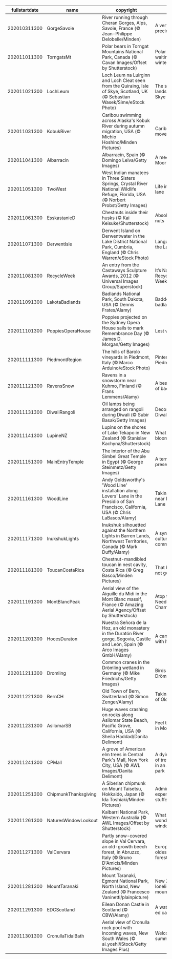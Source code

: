|fullstartdate|name|copyright|title|image|
|--|--|--|--|--|
202010311300|GorgeSavoie|River running through Cheran Gorges, Alps, Savoie, France (© Jean-Philippe Delobelle/Minden)|A very precious river|![](/en-AU/2020/11/202010311300GorgeSavoie.jpg)|
202011011300|TorngatsMt|Polar bears in Torngat Mountains National Park, Canada (© Cavan Images/Offset by Shutterstock)|Polar bears waiting for winter|![](/en-AU/2020/11/202011011300TorngatsMt.jpg)|
202011021300|LochLeum|Loch Leum na Luirginn and Loch Cleat seen from the Quiraing, Isle of Skye, Scotland, UK (© Sebastian Wasek/Sime/eStock Photo)|The sliding landscape of Skye|![](/en-AU/2020/11/202011021300LochLeum.jpg)|
202011031300|KobukRiver|Caribou swimming across Alaska's Kobuk River during autumn migration, USA (© Michio Hoshino/Minden Pictures)|Caribou on the move|![](/en-AU/2020/11/202011031300KobukRiver.jpg)|
202011041300|Albarracin|Albarracín, Spain (© Domingo Leiva/Getty Images)|A medieval Moorish gem|![](/en-AU/2020/11/202011041300Albarracin.jpg)|
202011051300|TwoWest|West Indian manatees in Three Sisters Springs, Crystal River National Wildlife Refuge, Florida, USA (© Norbert Probst/Getty Images)|Life in the slow lane|![](/en-AU/2020/11/202011051300TwoWest.jpg)|
202011061300|EsskastanieD|Chestnuts inside their husks (© Kai Keisuke/Shutterstock)|Absolutely nuts|![](/en-AU/2020/11/202011061300EsskastanieD.jpg)|
202011071300|DerwentIsle|Derwent Island on Derwentwater in the Lake District National Park, Cumbria, England (© Chris Warren/eStock Photo)|Languid life on the Lakes|![](/en-AU/2020/11/202011071300DerwentIsle.jpg)|
202011081300|RecycleWeek|An entry from the Castaways Sculpture Awards, 2012 (© Universal Images Group/Superstock)|It’s National Recycling Week|![](/en-AU/2020/11/202011081300RecycleWeek.jpg)|
202011091300|LakotaBadlands|Badlands National Park, South Dakota, USA (© Dennis Frates/Alamy)|Baddest of the badlands|![](/en-AU/2020/11/202011091300LakotaBadlands.jpg)|
202011101300|PoppiesOperaHouse|Poppies projected on the Sydney Opera House sails to mark Remembrance Day (© James D. Morgan/Getty Images)|Lest we forget|![](/en-AU/2020/11/202011101300PoppiesOperaHouse.jpg)|
202011111300|PiedmontRegion|The hills of Barolo vineyards in Piedmont, Italy (© Marco Arduino/eStock Photo)|Pinteresque Piedmont|![](/en-AU/2020/11/202011111300PiedmontRegion.jpg)|
202011121300|RavensSnow|Ravens in a snowstorm near Kuhmo, Finland (© Frans Lemmens/Alamy)|A beaky bevy of bad luck|![](/en-AU/2020/11/202011121300RavensSnow.jpg)|
202011131300|DiwaliRangoli|Oil lamps being arranged on rangoli during Diwali (© Subir Basak/Getty Images)|Decorating for Diwali|![](/en-AU/2020/11/202011131300DiwaliRangoli.jpg)|
202011141300|LupineNZ|Lupins on the shores of Lake Tekapo in New Zealand (© Stanislav Kachyna/Shutterstock)|What are these blooms?|![](/en-AU/2020/11/202011141300LupineNZ.jpg)|
202011151300|MainEntryTemple|The interior of the Abu Simbel Great Temple in Egypt (© George Steinmetz/Getty Images)|A temple, preserved|![](/en-AU/2020/11/202011151300MainEntryTemple.jpg)|
202011161300|WoodLine|Andy Goldsworthy's 'Wood Line' installation along Lovers' Lane in the Presidio of San Francisco, California, USA (© Chris LaBasco/Alamy)|Taking a hike near Lovers' Lane|![](/en-AU/2020/11/202011161300WoodLine.jpg)|
202011171300|InukshukLights|Inukshuk silhouetted against the Northern Lights in Barren Lands, Northwest Territories, Canada (© Mark Duffy/Alamy)|A symbol of culture and communication|![](/en-AU/2020/11/202011171300InukshukLights.jpg)|
202011181300|ToucanCostaRica|Chestnut-mandibled toucan in nest cavity, Costa Rica (© Greg Basco/Minden Pictures)|That bill's just not going to fit|![](/en-AU/2020/11/202011181300ToucanCostaRica.jpg)|
202011191300|MontBlancPeak|Aerial view of the Aiguille du Midi in the Mont Blanc massif, France (© Amazing Aerial Agency/Offset by Shutterstock)|Atop the Needle of Chamonix|![](/en-AU/2020/11/202011191300MontBlancPeak.jpg)|
202011201300|HocesDuraton|Nuestra Señora de la Hoz, an old monastery in the Duratón River gorge, Segovia, Castile and León, Spain (© Arco Images GmbH/Alamy)|A canyon filled with history|![](/en-AU/2020/11/202011201300HocesDuraton.jpg)|
202011211300|Dromling|Common cranes in the Drömling wetland in Germany (© Mike Friedrichs/Getty Images)|Birds of the Drömling|![](/en-AU/2020/11/202011211300Dromling.jpg)|
202011221300|BernCH|Old Town of Bern, Switzerland (© Simon Zenger/Alamy)|Taking a tour of Old Town|![](/en-AU/2020/11/202011221300BernCH.jpg)|
202011231300|AsilomarSB|Huge waves crashing on rocks along Asilomar State Beach, Pacific Grove, California, USA (© Sheila Haddad/Danita Delimont)|Feel the spray in Monterey|![](/en-AU/2020/11/202011231300AsilomarSB.jpg)|
202011241300|CPMall|A grove of American elm trees in Central Park's Mall, New York City, USA (© AWL Images/Danita Delimont)|A dying breed of tree thrives in an American park|![](/en-AU/2020/11/202011241300CPMall.jpg)|
202011251300|ChipmunkThanksgiving|A Siberian chipmunk on Mount Taisetsu, Hokkaido, Japan (© Ida Toshiaki/Minden Pictures)|Admiring an expert face-stuffer|![](/en-AU/2020/11/202011251300ChipmunkThanksgiving.jpg)|
202011261300|NaturesWindowLookout|Kalbarri National Park, Western Australia (© AWL Images/Offset by Shutterstock)|What a wonderful window|![](/en-AU/2020/11/202011261300NaturesWindowLookout.jpg)|
202011271300|ValCervara|Partly snow-covered slope in Val Cervara, an old-growth beech forest, in Abruzzo, Italy (© Bruno D'Amicis/Minden Pictures)|Europe's oldest beech forest|![](/en-AU/2020/11/202011271300ValCervara.jpg)|
202011281300|MountTaranaki|Mount Taranaki, Egmont National Park, North Island, New Zealand (© Francesco Vaninetti/plainpicture)|New Zealand's loneliest mountain|![](/en-AU/2020/11/202011281300MountTaranaki.jpg)|
202011291300|EDCScotland|Eilean Donan Castle in Scotland (© CBW/Alamy)|A water loch-ed castle|![](/en-AU/2020/11/202011291300EDCScotland.jpg)|
202011301300|CronullaTidalBath|Aerial view of Cronulla rock pool with incoming waves, New South Wales (© ai_yoshi/iStock/Getty Images Plus)|Welcome back, summer|![](/en-AU/2020/11/202011301300CronullaTidalBath.jpg)|

